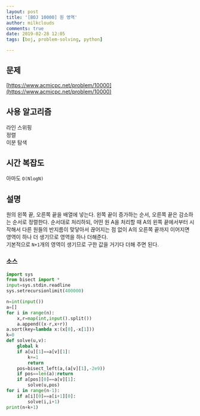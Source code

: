 ```yaml
---
layout: post
title: '[BOJ 10000] 원 영역'
author: milkclouds
comments: true
date: 2019-02-28 12:05
tags: [boj, problem-solving, python]

---
```


## 문제
[https://www.acmicpc.net/problem/10000](https://www.acmicpc.net/problem/10000)  


## 사용 알고리즘  
라인 스위핑  
정렬  
이분 탐색  


## 시간 복잡도  
아마도 `O(NlogN)` 


## 설명  
원의 왼쪽 끝, 오른쪽 끝을 배열에 넣는다. 왼쪽 끝이 증가하는 순서, 오른쪽 끝은 감소하는 순서로 정렬한다. 순서대로 처리하되, 어떤 원 A을 처리할 때 A의 왼쪽 끝에서부터 시작해서 다른 원들의 반지름이 맞닿아서 끊어지는 점 없이 A의 오른쪽 끝까지 이어지면 영역이 하나 더 생기므로 영역을 하나 더해준다.  
기본적으로 `N+1`개의 영역이 생기므로 구한 값을 거기다 더해 주면 된다.  



### 소스  

```python
import sys
from bisect import *
input=sys.stdin.readline
sys.setrecursionlimit(400000)

n=int(input())
a=[]
for i in range(n):
	x,r=map(int,input().split())
	a.append((x-r,x+r))
a.sort(key=lambda x:(x[0],-x[1]))
k=0
def solve(u,v):
	global k
	if a[u][1]==a[v][1]:
		k+=1
		return
	pos=bisect_left(a,(a[v][1],-2e9))
	if pos==len(a):return
	if a[pos][0]==a[v][1]:
		solve(u,pos)
for i in range(n-1):
	if a[i][0]==a[i+1][0]:
		solve(i,i+1)
print(n+k+1)
```